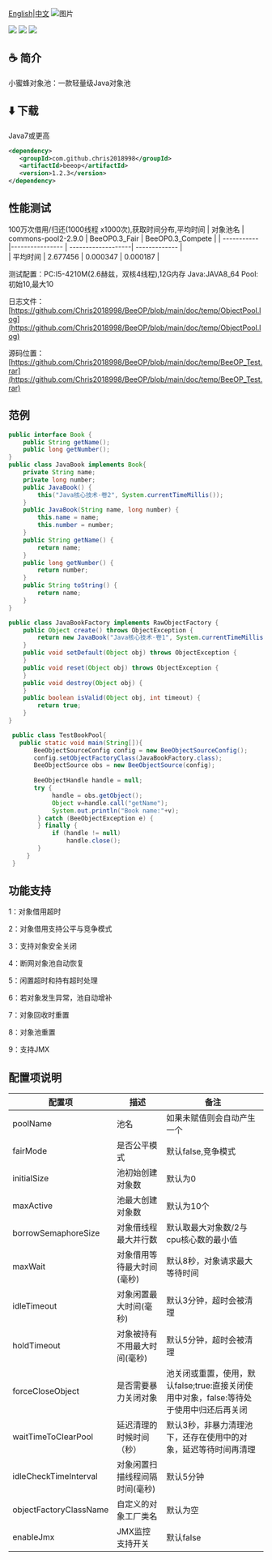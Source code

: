 <a href="https://github.com/Chris2018998/BeeOP/blob/master/README.md">English</a>|<a href="https://github.com/Chris2018998/BeeOP/blob/master/README_ZH.md">中文</a>
![图片](https://user-images.githubusercontent.com/32663325/154847136-10e241ae-af4c-478a-a608-aaa685e0464b.png)

<p align="left">
 <a><img src="https://img.shields.io/badge/JDK-1.7+-green.svg"></a>
 <a><img src="https://img.shields.io/badge/License-LGPL%202.1-blue.svg"></a>
 <a><img src="https://maven-badges.herokuapp.com/maven-central/com.github.chris2018998/beeop/badge.svg"></a>
</p> 

## :coffee: 简介 

小蜜蜂对象池：一款轻量级Java对象池 

## :arrow_down: 下载 

Java7或更高
```xml
<dependency>
   <groupId>com.github.chris2018998</groupId>
   <artifactId>beeop</artifactId>
   <version>1.2.3</version>
</dependency>
```

## 性能测试
100万次借用/归还(1000线程 x1000次),获取时间分布,平均时间
|  对象池名    | commons-pool2-2.9.0 | BeeOP0.3_Fair      | BeeOP0.3_Compete  |
| ----------- |----------------     | -------------------| -------------      |  
| 平均时间     | 2.677456            | 0.000347           |  0.000187          |

测试配置：PC:I5-4210M(2.6赫兹，双核4线程),12G内存 Java:JAVA8_64 Pool:初始10,最大10

日志文件：[https://github.com/Chris2018998/BeeOP/blob/main/doc/temp/ObjectPool.log](https://github.com/Chris2018998/BeeOP/blob/main/doc/temp/ObjectPool.log)

源码位置：[https://github.com/Chris2018998/BeeOP/blob/main/doc/temp/BeeOP_Test.rar](https://github.com/Chris2018998/BeeOP/blob/main/doc/temp/BeeOP_Test.rar)

## 范例
```java
public interface Book {
    public String getName();
    public long getNumber();
}
public class JavaBook implements Book{
    private String name;
    private long number;
    public JavaBook() {
        this("Java核心技术·卷2", System.currentTimeMillis());
    }
    public JavaBook(String name, long number) {
        this.name = name;
        this.number = number;
    }
    public String getName() {
        return name;
    }
    public long getNumber() {
        return number;
    }
    public String toString() {
        return name;
    }
}
```
 
```java
public class JavaBookFactory implements RawObjectFactory {
    public Object create() throws ObjectException {
        return new JavaBook("Java核心技术·卷1", System.currentTimeMillis());
    }
    public void setDefault(Object obj) throws ObjectException {
    }
    public void reset(Object obj) throws ObjectException {
    }
    public void destroy(Object obj) {
    }
    public boolean isValid(Object obj, int timeout) {
        return true;
    }
}
```
 
```java
 public class TestBookPool{
   public static void main(String[]){
       BeeObjectSourceConfig config = new BeeObjectSourceConfig();
       config.setObjectFactoryClass(JavaBookFactory.class);
       BeeObjectSource obs = new BeeObjectSource(config);
       
       BeeObjectHandle handle = null;
       try {
            handle = obs.getObject();
            Object v=handle.call("getName");
            System.out.println("Book name:"+v);
        } catch (BeeObjectException e) {
        } finally {
            if (handle != null)
                handle.close();
        }
     }
 }
```

## 功能支持

1：对象借用超时

2：对象借用支持公平与竞争模式

3：支持对象安全关闭

4：断网对象池自动恢复

5：闲置超时和持有超时处理

6：若对象发生异常，池自动增补

7：对象回收时重置

8：对象池重置

9：支持JMX


## 配置项说明

|             配置项      |   描述                          |   备注                                                      |
| ---------------------  | ----------------------------    | -----------------------------------------------------------|
| poolName	             |池名                              |如果未赋值则会自动产生一个                                      |
| fairMode               |是否公平模式                       |默认false,竞争模式                                            |
| initialSize            |池初始创建对象数                   | 默认为0                                                      |
| maxActive              |池最大创建对象数                   | 默认为10个                                                   | 
| borrowSemaphoreSize    |对象借线程最大并行数                |默认取最大对象数/2与cpu核心数的最小值                            |
| maxWait                |对象借用等待最大时间(毫秒)           |默认8秒，对象请求最大等待时间                                   |
| idleTimeout            |对象闲置最大时间(毫秒)              |默认3分钟，超时会被清理                                         |  
| holdTimeout            |对象被持有不用最大时间(毫秒)         |默认5分钟，超时会被清理                                         |  
| forceCloseObject       |是否需要暴力关闭对象                |池关闭或重置，使用，默认false;true:直接关闭使用中对象，false:等待处于使用中归还后再关闭|
| waitTimeToClearPool    |延迟清理的时候时间（秒）             |默认3秒，非暴力清理池下，还存在使用中的对象，延迟等待时间再清理     |      
| idleCheckTimeInterval  |对象闲置扫描线程间隔时间(毫秒)       |默认5分钟                                                   |
| objectFactoryClassName |自定义的对象工厂类名                |默认为空                                                    |
| enableJmx              |JMX监控支持开关                    |默认false                                                  |
